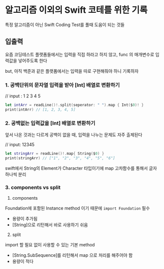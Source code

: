 # 알고리즘 이외의 Swift 코테를 위한 기록

특정 알고리즘이 아닌 Swift Coding Test를 풀때 도움이 되는 것들

## 입출력

요즘 코딩테스트 플랫폼들에서는 입력을 직접 하라고 하지 않고, func 의 매개변수로 입력값을 넣어주도록 한다

but, 아직 백준과 같은 플랫폼에서는 입력을 따로 구현해줘야 하니 기록하자

### 1. 공백단위의 문자열 입력을 받아 [Int] 배열로 변환하기

// input : 1 2 3 4 5

```swift
let intArr = readLine()!.split(seperator: " ").map { Int($0)! }
print(intArr) // [1, 2, 3, 4, 5]
```

### 2. 공백없는 입력값을 [Int] 배열로 변환하기

앞서 나온 것과는 다르게 공백이 없을 때, 입력을 나누는 문제도 자주 출제된다

// input: 12345

```swift
let stringArr = readLine()!.map{ String($0) }
print(stringArr) // ["1", "2", "3", "4", "5", "6"]
```
swift에서 String의 Element가 Character 타입이기에 map 고차함수를 통해서 글자 하나씩 분리

### 3. components vs split

1) components

Foundation에 포함된 Instance method 이기 때문에 `import Foundation` 필수 

- 용량이 추가됨
- [String]으로 리턴해서 바로 사용하기 쉬움

2) split

import 할 필요 없이 사용할 수 있는 기본 method

- [String.SubSequence]를 리턴해서 map 으로 처리를 해주어야 함
- 용량이 적다
